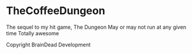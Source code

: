 # TheCoffeeDungeon
The sequel to my hit game, The Dungeon
May or may not run at any given time
Totally awesome

Copyright BrainDead Development
